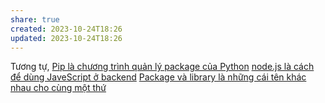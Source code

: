 ```yaml
---
share: true
created: 2023-10-24T18:26
updated: 2023-10-24T18:26
---
```

Tương tự, [Pip là chương trình quản lý package của Python](../../Python/Pip%20l%C3%A0%20ch%C6%B0%C6%A1ng%20tr%C3%ACnh%20qu%E1%BA%A3n%20l%C3%BD%20package%20c%E1%BB%A7a%20Python.md#)
[node.js là cách để dùng JaveScript ở backend](./node.js%20l%C3%A0%20c%C3%A1ch%20%C4%91%E1%BB%83%20d%C3%B9ng%20JaveScript%20%E1%BB%9F%20backend.md#)
[Package và library là những cái tên khác nhau cho cùng một thứ](../../L%E1%BA%ADp%20tr%C3%ACnh%20h%C6%B0%E1%BB%9Bng%20v%E1%BA%ADt%20th%E1%BB%83/Kh%C3%A1i%20ni%E1%BB%87m%20c%C6%A1%20b%E1%BA%A3n/M%C3%B4%20%C4%91un/Package%20v%C3%A0%20library%20l%C3%A0%20nh%E1%BB%AFng%20c%C3%A1i%20t%C3%AAn%20kh%C3%A1c%20nhau%20cho%20c%C3%B9ng%20m%E1%BB%99t%20th%E1%BB%A9.md#)